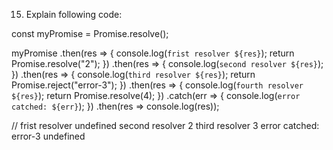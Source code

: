 15. Explain following code:

const myPromise = Promise.resolve();

myPromise
  .then(res => {
    console.log(`frist resolver ${res}`); 
    return Promise.resolve("2");
  })
  .then(res => {
    console.log(`second resolver ${res}`);
  })
  .then(res => {
    console.log(`third resolver ${res}`);
    return Promise.reject("error-3");
  })
  .then(res => {
    console.log(`fourth resolver ${res}`);
    return Promise.resolve(4);
  })
  .catch(err => {
    console.log(`error catched: ${err}`);
  })
  .then(res => console.log(res));














//
frist resolver undefined
second resolver 2
third resolver 3
error catched: error-3
undefined